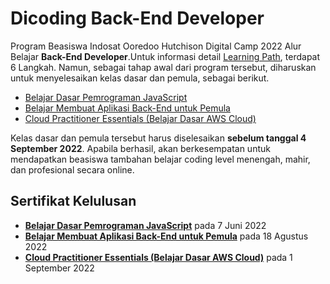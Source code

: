 # Dicoding Back-End Developer

Program Beasiswa Indosat Ooredoo Hutchison Digital Camp 2022 Alur Belajar **Back-End Developer**.Untuk informasi detail [Learning Path](https://www.dicoding.com/learningpaths/41), terdapat 6 Langkah. Namun, sebagai tahap awal dari program tersebut, diharuskan untuk menyelesaikan kelas dasar dan pemula, sebagai berikut.

- [Belajar Dasar Pemrograman JavaScript](https://www.dicoding.com/academies/256)
- [Belajar Membuat Aplikasi Back-End untuk Pemula](https://www.dicoding.com/academies/261)
- [Cloud Practitioner Essentials (Belajar Dasar AWS Cloud)](https://www.dicoding.com/academies/251)

Kelas dasar dan pemula tersebut harus diselesaikan **sebelum tanggal 4 September 2022**. Apabila berhasil, akan berkesempatan untuk mendapatkan beasiswa tambahan belajar coding level menengah, mahir, dan profesional secara online.

## Sertifikat Kelulusan

- **[Belajar Dasar Pemrograman JavaScript](https://www.dicoding.com/certificates/N9ZO74GJRZG5)** pada 7 Juni 2022
- **[Belajar Membuat Aplikasi Back-End untuk Pemula](https://www.dicoding.com/certificates/MEPJEG2MQX3V)** pada 18 Agustus 2022
- **[Cloud Practitioner Essentials (Belajar Dasar AWS Cloud)](https://www.dicoding.com/certificates/4EXG5RMDQXRL)** pada 1 September 2022
